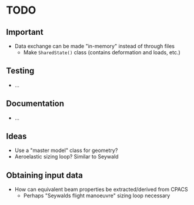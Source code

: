# TODO

## Important
* Data exchange can be made "in-memory" instead of through files
    * Make `SharedState()` class (contains deformation and loads, etc.)

## Testing
* ...

## Documentation
* ...

## Ideas
* Use a "master model" class for geometry?
* Aeroelastic sizing loop? Similar to Seywald

## Obtaining input data
* How can equivalent beam properties be extracted/derived from CPACS
    * Perhaps "Seywalds flight manoeuvre" sizing loop necessary
